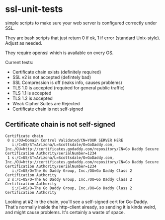 ssl-unit-tests
==============

simple scripts to make sure your web server is configured correctly under SSL.

They are bash scripts that just return 0 if ok, 1 if error (standard
Unix-style).  Adjust as needed.

They require openssl which is available on every OS.

Current tests:

* Certificate chain exists (definitely required)
* SSL v2 is not accepted (defintely bad)
* SSL Compression is off (leaks info, causes problems)
* TLS 1.0 is accepted (required for general public traffic)
* TLS 1.1 is accepted
* TLS 1.2 is accepted
* Weak Cipher Suites are Rejected
* Certificate chain is not self-signed


Certificate chain is not self-signed
------------------------------------

```
Certificate chain
 0 s:/OU=Domain Control Validated/CN=YOUR SERVER HERE
   i:/C=US/ST=Arizona/L=Scottsdale/O=GoDaddy.com, Inc./OU=http://certificates.godaddy.com/repository/CN=Go Daddy Secure Certification Authority/serialNumber=1234
 1 s:/C=US/ST=Arizona/L=Scottsdale/O=GoDaddy.com, Inc./OU=http://certificates.godaddy.com/repository/CN=Go Daddy Secure Certification Authority/serialNumber=1234
   i:/C=US/O=The Go Daddy Group, Inc./OU=Go Daddy Class 2 Certification Authority
 2 s:/C=US/O=The Go Daddy Group, Inc./OU=Go Daddy Class 2 Certification Authority
   i:/C=US/O=The Go Daddy Group, Inc./OU=Go Daddy Class 2 Certification Authority
```

Looking at #2 in the chain, you'll see a self-signed cert for
Go-Daddy.  That's normally inside the http-client already, so sending
it is kinda weird, and might cause problems.  It's certainly a waste
of space.
